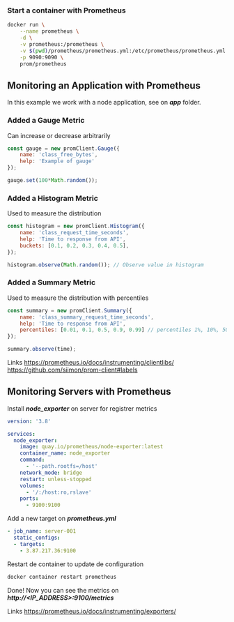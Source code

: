 ### Start a container with Prometheus

```sh
docker run \
    --name prometheus \
    -d \
    -v prometheus:/prometheus \
    -v $(pwd)/prometheus/prometheus.yml:/etc/prometheus/prometheus.yml \
    -p 9090:9090 \
    prom/prometheus
```



## Monitoring an Application with Prometheus
In this example we work with a node application, see on ***app*** folder.

### Added a Gauge Metric
Can increase or decrease arbitrarily

```js
const gauge = new promClient.Gauge({
    name: 'class_free_bytes',
    help: 'Example of gauge'
});

gauge.set(100*Math.random());
```

### Added a Histogram Metric
Used to measure the distribution

```js
const histogram = new promClient.Histogram({
    name: 'class_request_time_seconds',
    help: 'Time to response from API',
    buckets: [0.1, 0.2, 0.3, 0.4, 0.5],
});

histogram.observe(Math.random()); // Observe value in histogram
```

### Added a Summary Metric
Used to measure the distribution with percentiles

```js
const summary = new promClient.Summary({
    name: 'class_summary_request_time_seconds',
    help: 'Time to response from API',
    percentiles: [0.01, 0.1, 0.5, 0.9, 0.99] // percentiles 1%, 10%, 50%, 90%, 99%
});

summary.observe(time);
```

Links
https://prometheus.io/docs/instrumenting/clientlibs/
https://github.com/siimon/prom-client#labels


## Monitoring Servers with Prometheus
Install ***node_exporter*** on server for registrer metrics

```yaml
version: '3.8'

services:
  node_exporter:
    image: quay.io/prometheus/node-exporter:latest
    container_name: node_exporter
    command:
      - '--path.rootfs=/host'
    network_mode: bridge
    restart: unless-stopped
    volumes:
      - '/:/host:ro,rslave'     
    ports:
      - 9100:9100
```

Add a new target on ***prometheus.yml***

```yaml
- job_name: server-001
  static_configs:
  - targets:
    - 3.87.217.36:9100    
```

Restart de container to update de configuration

```sh
docker container restart prometheus
```
Done! Now you can see the metrics on ***http://<IP_ADDRESS>:9100/metrics***


Links
https://prometheus.io/docs/instrumenting/exporters/